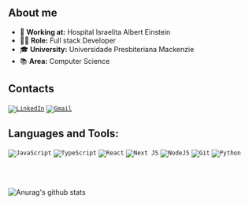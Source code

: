 ## About me
- 💼 **Working at:** Hospital Israelita Albert Einstein
- 👨‍💻 **Role:** Full stack Developer
- 🎓 **University:** Universidade Presbiteriana Mackenzie
- 📚 **Area:** Computer Science 

## Contacts
<code><a target="_blank" href="https://www.linkedin.com/in/gamorishita/">![LinkedIn](https://img.shields.io/badge/linkedin-%230077B5.svg?style=for-the-badge&logo=linkedin&logoColor=white)</a></code>
<code><a target="_blank" href="mailto:gabrielmorishita@gmail.com">![Gmail](https://img.shields.io/badge/Gmail-D14836?style=for-the-badge&logo=gmail&logoColor=white)</a></code>

## Languages and Tools:
<code>![JavaScript](https://img.shields.io/badge/javascript-%23323330.svg?style=for-the-badge&logo=javascript&logoColor=%23F7DF1E)</code>
<code>![TypeScript](https://img.shields.io/badge/typescript-%23007ACC.svg?style=for-the-badge&logo=typescript&logoColor=white)</code>
<code>![React](https://img.shields.io/badge/react-%2320232a.svg?style=for-the-badge&logo=react&logoColor=%2361DAFB)</code>
<code>![Next JS](https://img.shields.io/badge/Next-black?style=for-the-badge&logo=next.js&logoColor=white)</code>
<code>![NodeJS](https://img.shields.io/badge/node.js-6DA55F?style=for-the-badge&logo=node.js&logoColor=white)</code>
<code>![Git](https://img.shields.io/badge/git-%23F05033.svg?style=for-the-badge&logo=git&logoColor=white)</code>
<code>![Python](https://img.shields.io/badge/python-3670A0?style=for-the-badge&logo=python&logoColor=ffdd54)</code>

<br>
<br>

![Anurag's github stats](https://github-readme-stats.vercel.app/api?username=Garubieru&show_icons=true&theme=dracula)

